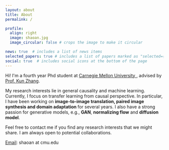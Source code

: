 ```yaml
---
layout: about
title: About
permalink: /

profile:
  align: right
  image: shaoan.jpg
  image_circular: false # crops the image to make it circular

news: true  # includes a list of news items
selected_papers: true # includes a list of papers marked as "selected={true}"
social: true  # includes social icons at the bottom of the page
---
```



Hi! I'm a fourth year Phd student at <a href='https://www.cmu.edu/'> Carnegie Mellon University </a>, advised by <a href='https://www.andrew.cmu.edu/user/kunz1/'>Prof. Kun Zhang</a>.

My research interests lie in general causality and machine learning. Currently, I focus on transfer learning from causal perspective. In particular, I have been working on <b>image-to-image translation, paired image synthesis and domain adaptation </b>for several years. I also have a strong passion for generative models, e.g., <b>GAN</b>, <b>normalizing flow</b> and <b>diffusion model</b>.

Feel free to contact me if you find any research interests that we might share. I am always open to potential collaborations.

<u>Email</u>: shaoan at cmu.edu





